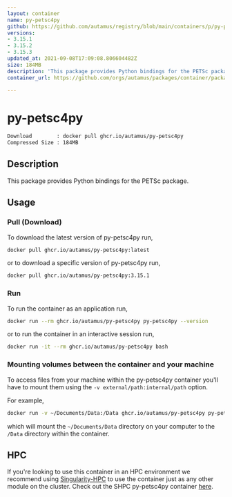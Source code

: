 ```yaml
---
layout: container
name: py-petsc4py
github: https://github.com/autamus/registry/blob/main/containers/p/py-petsc4py/spack.yaml
versions:
- 3.15.1
- 3.15.2
- 3.15.3
updated_at: 2021-09-08T17:09:08.806604482Z
size: 184MB
description: 'This package provides Python bindings for the PETSc package. '
container_url: https://github.com/orgs/autamus/packages/container/package/py-petsc4py

---
```

# py-petsc4py
```bash 
Download        : docker pull ghcr.io/autamus/py-petsc4py
Compressed Size : 184MB
```

## Description
This package provides Python bindings for the PETSc package. 

## Usage
### Pull (Download)
To download the latest version of py-petsc4py run,

```bash
docker pull ghcr.io/autamus/py-petsc4py:latest
```

or to download a specific version of py-petsc4py run,

```bash
docker pull ghcr.io/autamus/py-petsc4py:3.15.1
```
### Run
To run the container as an application run,
```bash
docker run --rm ghcr.io/autamus/py-petsc4py py-petsc4py --version
```

or to run the container in an interactive session run,
```bash
docker run -it --rm ghcr.io/autamus/py-petsc4py bash
```

### Mounting volumes between the container and your machine
To access files from your machine within the py-petsc4py container you'll have to mount them using the `-v external/path:internal/path` option.

For example,
```bash
docker run -v ~/Documents/Data:/Data ghcr.io/autamus/py-petsc4py py-petsc4py /Data/myData.csv
```
which will mount the `~/Documents/Data` directory on your computer to the `/Data` directory within the container.

## HPC
If you're looking to use this container in an HPC environment we recommend using [Singularity-HPC](https://singularity-hpc.readthedocs.io) to use the container just as any other module on the cluster. Check out the SHPC py-petsc4py container [here](https://singularityhub.github.io/singularity-hpc/r/ghcr.io-autamus-py-petsc4py/).